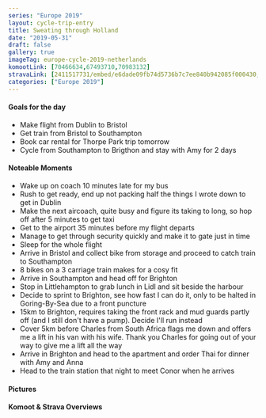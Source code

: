 ```yaml
---
series: "Europe 2019"
layout: cycle-trip-entry
title: Sweating through Holland
date: "2019-05-31"
draft: false
gallery: true
imageTag: europe-cycle-2019-netherlands
komootLink: [70466634,67493710,70983132]
stravaLink: [2411517731/embed/e6dade09fb74d5736b7c7ee840b942085f000430, 2418676861/embed/f07ad5a12ad0786f7a57df1a1348eea5b4918c23]
categories: ["Europe 2019"]
---
```


#### Goals for the day

*   Make flight from Dublin to Bristol
*   Get train from Bristol to Southampton
*   Book car rental for Thorpe Park trip tomorrow
*   Cycle from Southampton to Brigthon and stay with Amy for 2 days



#### Noteable Moments

*   Wake up on coach 10 minutes late for my bus
*   Rush to get ready, end up not packing half the things I wrote down to get in Dublin
*   Make the next aircoach, quite busy and figure its taking to long, so hop off after 5 minutes to get taxi
*   Get to the airport 35 minutes before my flight departs
*   Manage to get through security quickly and make it to gate just in time
*   Sleep for the whole flight
*   Arrive in Bristol and collect bike from storage and proceed to catch train to Southampton
*   8 bikes on a 3 carriage train makes for a cosy fit
*   Arrive in Southampton and head off for Brighton
*   Stop in Littlehampton to grab lunch in Lidl and sit beside the harbour
*   Decide to sprint to Brighton, see how fast I can do it, only to be halted in Goring-By-Sea due to a front puncture
*   15km to Brighton, requires taking the front rack and mud guards partly off (and I still don't have a pump). Decide I'll run instead
*   Cover 5km before Charles from South Africa flags me down and offers me a lift in his van with his wife. Thank you Charles for going out of your way to give me a lift all the way
*   Arrive in Brighton and head to the apartment and order Thai for dinner with Amy and Anna
*   Head to the train station that night to meet Conor when he arrives

#### Pictures

#### Komoot & Strava Overviews